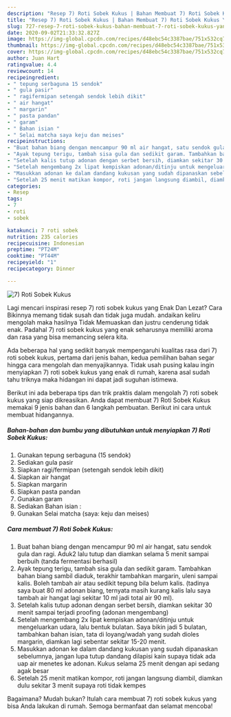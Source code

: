 ```yaml
---
description: "Resep 7) Roti Sobek Kukus | Bahan Membuat 7) Roti Sobek Kukus Yang Lezat Sekali"
title: "Resep 7) Roti Sobek Kukus | Bahan Membuat 7) Roti Sobek Kukus Yang Lezat Sekali"
slug: 727-resep-7-roti-sobek-kukus-bahan-membuat-7-roti-sobek-kukus-yang-lezat-sekali
date: 2020-09-02T21:33:32.827Z
image: https://img-global.cpcdn.com/recipes/d48ebc54c3387bae/751x532cq70/7-roti-sobek-kukus-foto-resep-utama.jpg
thumbnail: https://img-global.cpcdn.com/recipes/d48ebc54c3387bae/751x532cq70/7-roti-sobek-kukus-foto-resep-utama.jpg
cover: https://img-global.cpcdn.com/recipes/d48ebc54c3387bae/751x532cq70/7-roti-sobek-kukus-foto-resep-utama.jpg
author: Juan Hart
ratingvalue: 4.4
reviewcount: 14
recipeingredient:
- " tepung serbaguna 15 sendok"
- " gula pasir"
- " ragifermipan setengah sendok lebih dikit"
- " air hangat"
- " margarin"
- " pasta pandan"
- " garam"
- " Bahan isian "
- " Selai matcha saya keju dan meises"
recipeinstructions:
- "Buat bahan biang dengan mencampur 90 ml air hangat, satu sendok gula dan ragi. Aduk2 lalu tutup dan diamkan selama 5 menit sampai berbuih (tanda fermentasi berhasil)"
- "Ayak tepung terigu, tambah sisa gula dan sedikit garam. Tambahkan bahan biang sambil diaduk, terakhir tambahkan margarin, uleni sampai kalis. Boleh tambah air atau sedikit tepung bila belum kalis. (tadinya saya buat 80 ml adonan biang, ternyata masih kurang kalis lalu saya tambah air hangat lagi sekitar 10 ml jadi total air 90 ml)."
- "Setelah kalis tutup adonan dengan serbet bersih, diamkan sekitar 30 menit sampai terjadi proofing (adonan mengembang)"
- "Setelah mengembang 2x lipat kempiskan adonan/ditinju untuk mengeluarkan udara, lalu bentuk bulatan. Saya bikin jadi 5 bulatan, tambahkan bahan isian, tata di loyang/wadah yang sudah dioles margarin, diamkan lagi sebentar sekitar 15-20 menit."
- "Masukkan adonan ke dalam dandang kukusan yang sudah dipanaskan sebelumnya, jangan lupa tutup dandang dilapisi kain supaya tidak ada uap air menetes ke adonan. Kukus selama 25 menit dengan api sedang agak besar"
- "Setelah 25 menit matikan kompor, roti jangan langsung diambil, diamkan dulu sekitar 3 menit supaya roti tidak kempes"
categories:
- Resep
tags:
- 7
- roti
- sobek

katakunci: 7 roti sobek 
nutrition: 235 calories
recipecuisine: Indonesian
preptime: "PT24M"
cooktime: "PT44M"
recipeyield: "1"
recipecategory: Dinner

---
```



![7) Roti Sobek Kukus](https://img-global.cpcdn.com/recipes/d48ebc54c3387bae/751x532cq70/7-roti-sobek-kukus-foto-resep-utama.jpg)

Lagi mencari inspirasi resep 7) roti sobek kukus yang Enak Dan Lezat? Cara Bikinnya memang tidak susah dan tidak juga mudah. andaikan keliru mengolah maka hasilnya Tidak Memuaskan dan justru cenderung tidak enak. Padahal 7) roti sobek kukus yang enak seharusnya memiliki aroma dan rasa yang bisa memancing selera kita.



Ada beberapa hal yang sedikit banyak mempengaruhi kualitas rasa dari 7) roti sobek kukus, pertama dari jenis bahan, kedua pemilihan bahan segar hingga cara mengolah dan menyajikannya. Tidak usah pusing kalau ingin menyiapkan 7) roti sobek kukus yang enak di rumah, karena asal sudah tahu triknya maka hidangan ini dapat jadi suguhan istimewa.


Berikut ini ada beberapa tips dan trik praktis dalam mengolah 7) roti sobek kukus yang siap dikreasikan. Anda dapat membuat 7) Roti Sobek Kukus memakai 9 jenis bahan dan 6 langkah pembuatan. Berikut ini cara untuk membuat hidangannya.

<!--inarticleads1-->

##### Bahan-bahan dan bumbu yang dibutuhkan untuk menyiapkan 7) Roti Sobek Kukus:

1. Gunakan  tepung serbaguna (15 sendok)
1. Sediakan  gula pasir
1. Siapkan  ragi/fermipan (setengah sendok lebih dikit)
1. Siapkan  air hangat
1. Siapkan  margarin
1. Siapkan  pasta pandan
1. Gunakan  garam
1. Sediakan  Bahan isian :
1. Gunakan  Selai matcha (saya: keju dan meises)




<!--inarticleads2-->

##### Cara membuat 7) Roti Sobek Kukus:

1. Buat bahan biang dengan mencampur 90 ml air hangat, satu sendok gula dan ragi. Aduk2 lalu tutup dan diamkan selama 5 menit sampai berbuih (tanda fermentasi berhasil)
1. Ayak tepung terigu, tambah sisa gula dan sedikit garam. Tambahkan bahan biang sambil diaduk, terakhir tambahkan margarin, uleni sampai kalis. Boleh tambah air atau sedikit tepung bila belum kalis. (tadinya saya buat 80 ml adonan biang, ternyata masih kurang kalis lalu saya tambah air hangat lagi sekitar 10 ml jadi total air 90 ml).
1. Setelah kalis tutup adonan dengan serbet bersih, diamkan sekitar 30 menit sampai terjadi proofing (adonan mengembang)
1. Setelah mengembang 2x lipat kempiskan adonan/ditinju untuk mengeluarkan udara, lalu bentuk bulatan. Saya bikin jadi 5 bulatan, tambahkan bahan isian, tata di loyang/wadah yang sudah dioles margarin, diamkan lagi sebentar sekitar 15-20 menit.
1. Masukkan adonan ke dalam dandang kukusan yang sudah dipanaskan sebelumnya, jangan lupa tutup dandang dilapisi kain supaya tidak ada uap air menetes ke adonan. Kukus selama 25 menit dengan api sedang agak besar
1. Setelah 25 menit matikan kompor, roti jangan langsung diambil, diamkan dulu sekitar 3 menit supaya roti tidak kempes




Bagaimana? Mudah bukan? Itulah cara membuat 7) roti sobek kukus yang bisa Anda lakukan di rumah. Semoga bermanfaat dan selamat mencoba!
